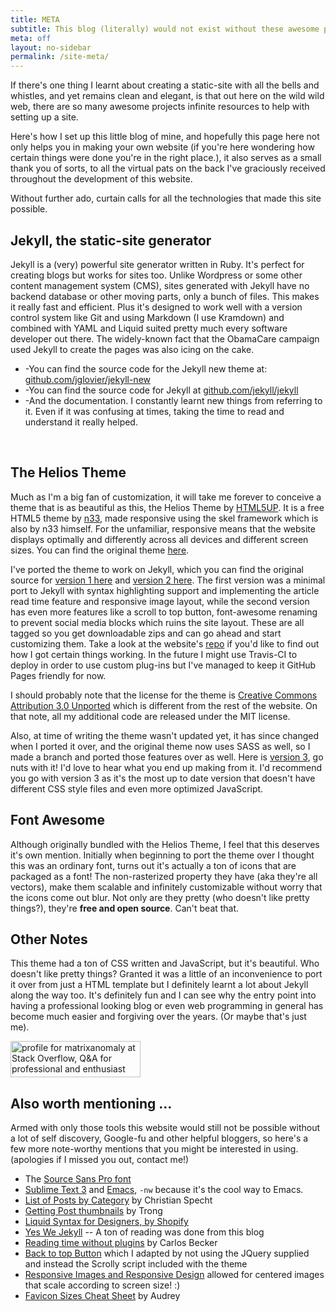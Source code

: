 ```yaml
---
title: META
subtitle: This blog (literally) would not exist without these awesome projects.
meta: off
layout: no-sidebar
permalink: /site-meta/
---
```


If there's one thing I learnt about creating a static-site with all the bells and whistles, and yet remains clean and elegant, is that out here on the wild wild web, there are so many awesome projects infinite resources to help with setting up a site.

Here's how I set up this little blog of mine, and hopefully this page here not only helps you in making your own website (if you're here wondering how certain things were done you're in the right place.), it also serves as a small thank you of sorts, to all the virtual pats on the back I've graciously received throughout the development of this website. 

Without further ado, curtain calls for all the technologies that made this site possible. 
<br />

## Jekyll, the static-site generator

Jekyll is a (very) powerful site generator written in Ruby. It's perfect for creating blogs but works for sites too. Unlike Wordpress or some other content management system (CMS), sites generated with Jekyll have no backend database or other moving parts, only a bunch of files. This makes it really fast and efficient. Plus it's designed to work well with a version control system like Git and using Markdown (I use Kramdown) and combined with YAML and Liquid suited pretty much every software developer out there. The widely-known fact that the ObamaCare campaign used Jekyll to create the pages was also icing on the cake.

- -You can find the source code for the Jekyll new theme at: [github.com/jglovier/jekyll-new](https://github.com/jglovier/jekyll-new)
- -You can find the source code for Jekyll at [github.com/jekyll/jekyll](https://github.com/jekyll/jekyll)
- -And the documentation. I constantly learnt new things from referring to it. Even if it was confusing at times, taking the time to read and understand it really helped. 
<br />

## The Helios Theme

Much as I'm a big fan of customization, it will take me forever to conceive a theme that is as beautiful as this, the Helios Theme by [HTML5UP](http://HTML5UP.net). It is a free HTML5 theme by [n33](n33.co), made responsive using the skel framework which is also by n33 himself. For the unfamiliar, responsive means that the website displays optimally and differently across all devices and different screen sizes. You can find the original theme [here](html5up.net/helios). 

I've ported the theme to work on Jekyll, which you can find the original source for [version 1 here](https://github.com/leewc/leewc.github.io/archive/Helios-for-Jekyll-v1.zip) and [version 2 here](https://github.com/leewc/leewc.github.io/archive/Helios-for-Jekyll-v2.zip). The first version was a minimal port to Jekyll with syntax highlighting support and implementing the article read time feature and responsive image layout, while the second version has even more features like a scroll to top button, font-awesome renaming to prevent social media blocks which ruins the site layout. These are all tagged so you get downloadable zips and can go ahead and start customizing them. Take a look at the website's [repo](https://github.com/leewc/leewc.github.io) if you'd like to find out how I got certain things working. In the future I might use Travis-CI to deploy in order to use custom plug-ins but I've managed to keep it GitHub Pages friendly for now.

I should probably note that the license for the theme is [Creative Commons Attribution 3.0 Unported](http://creativecommons.org/licenses/by/3.0/) which is different from the rest of the website. On that note, all my additional code are released under the MIT license.

Also, at time of writing the theme wasn't updated yet, it has since changed when I ported it over, and the original theme now uses SASS as well, so I made a branch and ported those features over as well. Here is [version 3](https://github.com/leewc/leewc.github.io/archive/Helios-for-Jekyll-v3-lee.tar.gz), go nuts with it! I'd love to hear what you end up making from it. I'd recommend you go with version 3 as it's the most up to date version that doesn't have different CSS style files and even more optimized JavaScript.
<br />

## Font Awesome

Although originally bundled with the Helios Theme, I feel that this deserves it's own mention. Initially when beginning to port the theme over I thought this was an ordinary font, turns out it's actually a ton of icons that are packaged as a font! The non-rasterized property they have (aka they're all vectors), make them scalable and infinitely customizable without worry that the icons come out blur. Not only are they pretty (who doesn't like pretty things?), they're **free and open source**. Can't beat that.
<br />

## Other Notes

This theme had a ton of CSS written and JavaScript, but it's beautiful. Who doesn't like pretty things? Granted it was a little of an inconvenience to port it over from just a HTML template but I definitely learnt a lot about Jekyll along the way too. It's definitely fun and I can see why the entry point into having a professional looking blog or even web programming in general has become much easier and forgiving over the years. (Or maybe that's just me).

<a href="http://stackoverflow.com/users/4512948/matrixanomaly" markdown="0">
<img class="totem" src="http://stackoverflow.com/users/flair/4512948.png" width="208" height="58" alt="profile for matrixanomaly at Stack Overflow, Q&amp;A for professional and enthusiast programmers" title="Look Ma I haz StackOverflow Rep from helping others with Jekyll too!">
</a>
<br />


## Also worth mentioning ...

Armed with only those tools this website would still not be possible without a lot of self discovery, Google-fu and other helpful bloggers, so here's a few more note-worthy mentions that you might be interested in using. (apologies if I missed you out, contact me!)

- The [Source Sans Pro font](https://www.google.com/fonts/specimen/Source+Sans+Pro)
- [Sublime Text 3](https://www.sublimetext.com/) and [Emacs](http://www.gnu.org/software/emacs/), `-nw` because it's the cool way to Emacs.
- [List of Posts by Category](http://christianspecht.de/2014/10/25/separate-pages-per-tag-category-with-jekyll-without-plugins/) by Christian Specht
- [Getting Post thumbnails](https://truongtx.me/2013/01/05/thumbnail-post-list-for-jekyll-bootstrap/) by Trong
- [Liquid Syntax for Designers, by Shopify](https://github.com/Shopify/liquid/wiki/Liquid-for-Designers)
- [Yes We Jekyll](http://yeswejekyll.com/) -- A ton of reading was done from this blog
- [Reading time without plugins](http://carlosbecker.com/posts/jekyll-reading-time-without-plugins/) by Carlos Becker
- [Back to top Button](http://www.jqueryscript.net/other/Minimal-Back-To-Top-Functionality-with-jQuery-CSS3.html) which I adapted by not using the JQuery supplied and instead the Scrolly script included with the theme
- [Responsive Images and Responsive Design](http://webdesignerwall.com/tutorials/5-useful-css-tricks-for-responsive-design) allowed for centered images that scale according to screen size! :)
- [Favicon Sizes Cheat Sheet](https://github.com/audreyr/favicon-cheat-sheet) by Audrey
